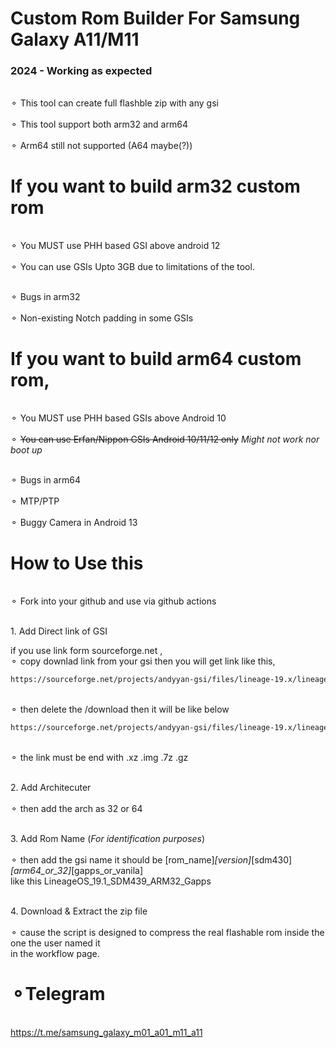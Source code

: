 # Custom Rom Builder For Samsung Galaxy A11/M11
### 2024 - Working as expected 

<br>⚬ This tool can create full flashble zip with any gsi</br>
</br>⚬ This tool support both arm32 and arm64</br>
</br>⚬ Arm64 still not supported (A64 maybe(?))</br>

# If you want to build arm32 custom rom
<br>⚬ You MUST use PHH based GSI above android 12</br>
</br>⚬ You can use GSIs Upto 3GB due to limitations of the tool.</br>

<br>⚬ Bugs in arm32</br>
<br>⚬ Non-existing Notch padding in some GSIs</br>

# If you want to build arm64 custom rom, 

<br>⚬ You MUST use PHH based GSIs above Android 10</br>
<br>⚬ ~~You can use Erfan/Nippon GSIs Android 10/11/12 only~~ *Might not work nor boot up*</br>

<br>⚬ Bugs in arm64</br>
<br>⚬ MTP/PTP</br>
<br>⚬ Buggy Camera in Android 13</br>


# How to Use this

<br>⚬ Fork into your github and use via github actions</br>

<br>1. Add Direct link of GSI</br>

if you use link form sourceforge.net ,
<br>⚬ copy downlad link from your gsi then you will get link like this,</br>
 ```sh
https://sourceforge.net/projects/andyyan-gsi/files/lineage-19.x/lineage-19.1-20230715-UNOFFICIAL-a64_bgN.img.xz/download
 ```
<br>⚬ then delete the /download then it will be like below</br>
 ```sh
https://sourceforge.net/projects/andyyan-gsi/files/lineage-19.x/lineage-19.1-20230715-UNOFFICIAL-a64_bgN.img.xz
 ```
<br>⚬ the link must be end with .xz .img .7z .gz</br>

<br>2. Add Architecuter</br>
<br>⚬ then add the arch as 32 or 64</br>

<br>3. Add Rom Name (*For identification purposes*)<br>
<br>⚬ then add the gsi name it should be [rom_name]_[version]_[sdm430]_[arm64_or_32]_[gapps_or_vanila]<br>
like this LineageOS_19.1_SDM439_ARM32_Gapps

<br>4. Download & Extract the zip file<br>
<br>⚬ cause the script is designed to compress the real flashable rom inside the one the user named it<br>
in the workflow page.

# ⚬Telegram
<br>https://t.me/samsung_galaxy_m01_a01_m11_a11<br>
